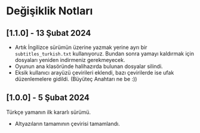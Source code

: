 # Değişiklik Notları

## [1.1.0] - 13 Şubat 2024

- Artık İngilizce sürümün üzerine yazmak yerine ayrı bir `subtitles_turkish.txt`
  kullanıyoruz. Bundan sonra yamayı kaldırmak için dosyaları yeniden indirmeniz
  gerekmeyecek.
- Oyunun ana klasöründe halihazırda bulunan dosyalar silindi.
- Eksik kullanıcı arayüzü çevirileri eklendi, bazı çevirilerde ise ufak
  düzenlemelere gidildi. (Büyüteç Anahtarı ne be :))

## [1.0.0] - 5 Şubat 2024

Türkçe yamanın ilk kararlı sürümü.

- Altyazıların tamamının çevirisi tamamlandı.
